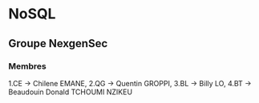# NoSQL
## Groupe NexgenSec
### Membres
1.CE -> Chilene EMANE, 
2.QG -> Quentin GROPPI, 
3.BL -> Billy LO, 
4.BT -> Beaudouin Donald TCHOUMI NZIKEU 	
